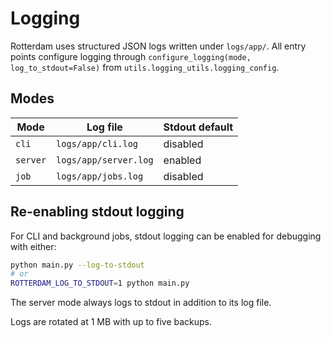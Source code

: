 # Logging

Rotterdam uses structured JSON logs written under `logs/app/`. All entry
points configure logging through `configure_logging(mode, log_to_stdout=False)`
from `utils.logging_utils.logging_config`.

## Modes

| Mode   | Log file             | Stdout default |
| ------ | ------------------- | -------------- |
| `cli`  | `logs/app/cli.log`   | disabled       |
| `server` | `logs/app/server.log` | enabled     |
| `job`  | `logs/app/jobs.log`  | disabled       |

## Re-enabling stdout logging

For CLI and background jobs, stdout logging can be enabled for debugging with
either:

```bash
python main.py --log-to-stdout
# or
ROTTERDAM_LOG_TO_STDOUT=1 python main.py
```

The server mode always logs to stdout in addition to its log file.

Logs are rotated at 1 MB with up to five backups.
